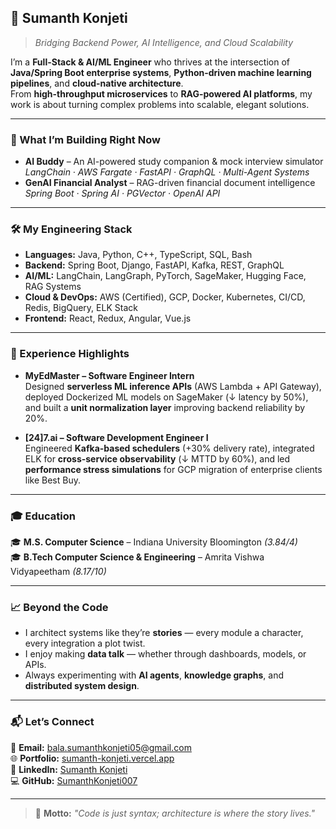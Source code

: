 ## 🌟 Sumanth Konjeti  

> *Bridging Backend Power, AI Intelligence, and Cloud Scalability*

I’m a **Full-Stack & AI/ML Engineer** who thrives at the intersection of **Java/Spring Boot enterprise systems**, **Python-driven machine learning pipelines**, and **cloud-native architecture**.  
From **high-throughput microservices** to **RAG-powered AI platforms**, my work is about turning complex problems into scalable, elegant solutions.

---

### 🔭 What I’m Building Right Now
- **AI Buddy** – An AI-powered study companion & mock interview simulator  
  *LangChain · AWS Fargate · FastAPI · GraphQL · Multi-Agent Systems*  
- **GenAI Financial Analyst** – RAG-driven financial document intelligence  
  *Spring Boot · Spring AI · PGVector · OpenAI API*

---

### 🛠 My Engineering Stack
- **Languages:** Java, Python, C++, TypeScript, SQL, Bash  
- **Backend:** Spring Boot, Django, FastAPI, Kafka, REST, GraphQL  
- **AI/ML:** LangChain, LangGraph, PyTorch, SageMaker, Hugging Face, RAG Systems  
- **Cloud & DevOps:** AWS (Certified), GCP, Docker, Kubernetes, CI/CD, Redis, BigQuery, ELK Stack  
- **Frontend:** React, Redux, Angular, Vue.js

---

### 📜 Experience Highlights
- **MyEdMaster – Software Engineer Intern**  
  Designed **serverless ML inference APIs** (AWS Lambda + API Gateway), deployed Dockerized ML models on SageMaker (↓ latency by 50%), and built a **unit normalization layer** improving backend reliability by 20%.
  
- **[24]7.ai – Software Development Engineer I**  
  Engineered **Kafka-based schedulers** (+30% delivery rate), integrated ELK for **cross-service observability** (↓ MTTD by 60%), and led **performance stress simulations** for GCP migration of enterprise clients like Best Buy.

---

### 🎓 Education
🎓 **M.S. Computer Science** – Indiana University Bloomington *(3.84/4)*  
🎓 **B.Tech Computer Science & Engineering** – Amrita Vishwa Vidyapeetham *(8.17/10)*  

---

### 📈 Beyond the Code
- I architect systems like they’re **stories** — every module a character, every integration a plot twist.
- I enjoy making **data talk** — whether through dashboards, models, or APIs.
- Always experimenting with **AI agents**, **knowledge graphs**, and **distributed system design**.

---

### 📬 Let’s Connect
📧 **Email:** bala.sumanthkonjeti05@gmail.com  
🌐 **Portfolio:** [sumanth-konjeti.vercel.app](https://sumanth-konjeti.vercel.app)  
💼 **LinkedIn:** [Sumanth Konjeti](https://www.linkedin.com/in/sumanth-konjeti)  
💻 **GitHub:** [SumanthKonjeti007](https://github.com/SumanthKonjeti007)  

---

> 🧩 **Motto:** *"Code is just syntax; architecture is where the story lives."*

